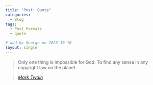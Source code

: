 ```yaml
---
title: "Post: Quote"
categories:
  - Blog
tags:
  - Post Formats
  - quote

# add by George on 2023-10-16
layout: single
---
```


> Only one thing is impossible for God: To find any sense in any copyright law on the planet.
  
> <cite><a href="http://www.brainyquote.com/quotes/quotes/m/marktwain163473.html">Mark Twain</a></cite>